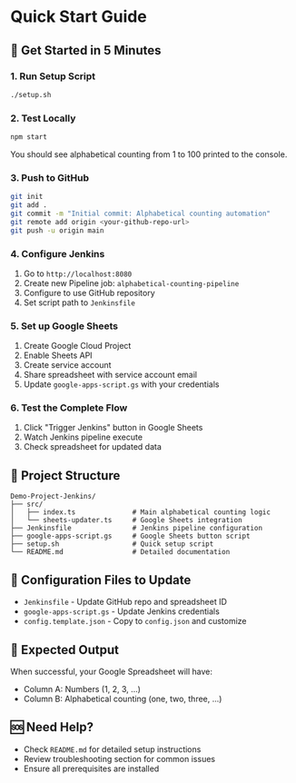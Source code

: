 # Quick Start Guide

## 🚀 Get Started in 5 Minutes

### 1. Run Setup Script
```bash
./setup.sh
```

### 2. Test Locally
```bash
npm start
```
You should see alphabetical counting from 1 to 100 printed to the console.

### 3. Push to GitHub
```bash
git init
git add .
git commit -m "Initial commit: Alphabetical counting automation"
git remote add origin <your-github-repo-url>
git push -u origin main
```

### 4. Configure Jenkins
1. Go to `http://localhost:8080`
2. Create new Pipeline job: `alphabetical-counting-pipeline`
3. Configure to use GitHub repository
4. Set script path to `Jenkinsfile`

### 5. Set up Google Sheets
1. Create Google Cloud Project
2. Enable Sheets API
3. Create service account
4. Share spreadsheet with service account email
5. Update `google-apps-script.gs` with your credentials

### 6. Test the Complete Flow
1. Click "Trigger Jenkins" button in Google Sheets
2. Watch Jenkins pipeline execute
3. Check spreadsheet for updated data

## 📁 Project Structure
```
Demo-Project-Jenkins/
├── src/
│   ├── index.ts              # Main alphabetical counting logic
│   └── sheets-updater.ts     # Google Sheets integration
├── Jenkinsfile               # Jenkins pipeline configuration
├── google-apps-script.gs     # Google Sheets button script
├── setup.sh                  # Quick setup script
└── README.md                 # Detailed documentation
```

## 🔧 Configuration Files to Update
- `Jenkinsfile` - Update GitHub repo and spreadsheet ID
- `google-apps-script.gs` - Update Jenkins credentials
- `config.template.json` - Copy to `config.json` and customize

## 🎯 Expected Output
When successful, your Google Spreadsheet will have:
- Column A: Numbers (1, 2, 3, ...)
- Column B: Alphabetical counting (one, two, three, ...)

## 🆘 Need Help?
- Check `README.md` for detailed setup instructions
- Review troubleshooting section for common issues
- Ensure all prerequisites are installed
